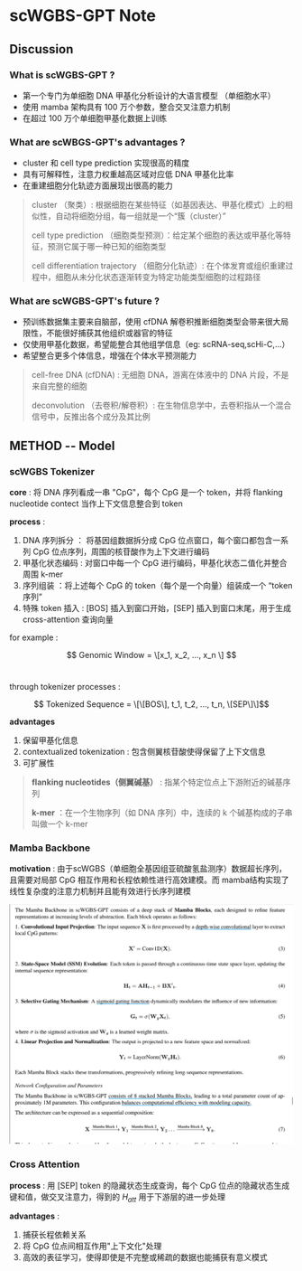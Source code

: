 # scWGBS-GPT Note
## 

##

## Discussion
### What is scWGBS-GPT ?
- 第一个专门为单细胞 DNA 甲基化分析设计的大语言模型 （单细胞水平）
- 使用 mamba 架构具有 100 万个参数，整合交叉注意力机制 
- 在超过 100 万个单细胞甲基化数据上训练

 
### What are scWBGS-GPT's advantages ?
- cluster 和 cell type prediction 实现很高的精度
- 具有可解释性，注意力权重越高区域对应低 DNA 甲基化比率
- 在重建细胞分化轨迹方面展现出很高的能力

> cluster （聚类）: 根据细胞在某些特征（如基因表达、甲基化模式）上的相似性，自动将细胞分组，每一组就是一个“簇（cluster）” 
>
> cell type prediction （细胞类型预测）：给定某个细胞的表达或甲基化等特征，预测它属于哪一种已知的细胞类型
>
> cell differentiation trajectory （细胞分化轨迹）: 在个体发育或组织重建过程中，细胞从未分化状态逐渐转变为特定功能类型细胞的过程路径
>

### What are scWGBS-GPT's future ?
- 预训练数据集主要来自脑部，使用 cfDNA 解卷积推断细胞类型会带来很大局限性，不能很好捕获其他组织或器官的特征
- 仅使用甲基化数据，希望能整合其他组学信息（eg: scRNA-seq,scHi-C,...）
- 希望整合更多个体信息，增强在个体水平预测能力
  
> cell-free DNA (cfDNA) : 无细胞 DNA，游离在体液中的 DNA 片段，不是来自完整的细胞 
>
> deconvolution （去卷积/解卷积）: 在生物信息学中，去卷积指从一个混合信号中，反推出各个成分及其比例
>

## METHOD  -- Model

### scWGBS Tokenizer
**core** : 将 DNA 序列看成一串 "CpG"，每个 CpG 是一个 token，并将 flanking nucleotide contect 当作上下文信息整合到 token

**process** :
1. DNA 序列拆分 ： 将基因组数据拆分成 CpG 位点窗口，每个窗口都包含一系列 CpG 位点序列，周围的核苷酸作为上下文进行编码
2. 甲基化状态编码 : 对窗口中每一个 CpG 进行编码，甲基化状态二值化并整合周围 k-mer 
3. 序列组装 ：将上述每个 CpG 的 token（每个是一个向量）组装成一个 “token序列”
4. 特殊 token 插入 : \[BOS\] 插入到窗口开始，\[SEP\] 插入到窗口末尾，用于生成 cross-attention 查询向量

for example : <br>

$$ Genomic Window = \[x_1, x_2, ..., x_n \] $$  <br>

through tokenizer processes :  <br>

$$ Tokenized Sequence = \[\[BOS\], t_1, t_2, ..., t_n, \[SEP\]\]$$ 

**advantages**
1. 保留甲基化信息
2. contextualized tokenization : 包含侧翼核苷酸使得保留了上下文信息
3. 可扩展性

> **flanking nucleotides（侧翼碱基）** : 指某个特定位点上下游附近的碱基序列
> 
> **k-mer** ：在一个生物序列（如 DNA 序列）中，连续的 k 个碱基构成的子串叫做一个 k-mer
>

### Mamba Backbone

**motivation** : 由于scWGBS（单细胞全基因组亚硫酸氢盐测序）数据超长序列，且需要对局部 CpG 相互作用和长程依赖性进行高效建模。而 mamba结构实现了线性复杂度的注意力机制并且能有效进行长序列建模 <br>

![mamba 架构图](./scWGBS-GPT_mamba.png "mamba 架构图")






### Cross Attention

**process** : 用 \[SEP\] token 的隐藏状态生成查询，每个 CpG 位点的隐藏状态生成键和值，做交叉注意力，得到的 $H_{att}$ 用于下游层的进一步处理

**advantages** :
1. 捕获长程依赖关系
2. 将 CpG 位点间相互作用"上下文化"处理
3. 高效的表征学习，使得即使是不完整或稀疏的数据也能捕获有意义模式







